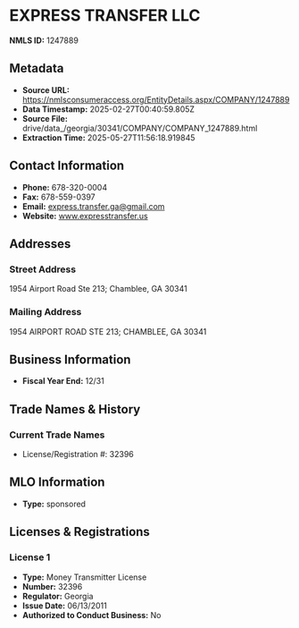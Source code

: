 # EXPRESS TRANSFER LLC

**NMLS ID:** 1247889

## Metadata
- **Source URL:** https://nmlsconsumeraccess.org/EntityDetails.aspx/COMPANY/1247889
- **Data Timestamp:** 2025-02-27T00:40:59.805Z
- **Source File:** drive/data_/georgia/30341/COMPANY/COMPANY_1247889.html
- **Extraction Time:** 2025-05-27T11:56:18.919845

## Contact Information
- **Phone:** 678-320-0004
- **Fax:** 678-559-0397
- **Email:** express.transfer.ga@gmail.com
- **Website:** www.expresstransfer.us

## Addresses
### Street Address
1954 Airport Road Ste 213; Chamblee, GA 30341

### Mailing Address
1954 AIRPORT ROAD STE 213; CHAMBLEE, GA 30341

## Business Information
- **Fiscal Year End:** 12/31

## Trade Names & History
### Current Trade Names
- License/Registration #: 32396

## MLO Information
- **Type:** sponsored

## Licenses & Registrations

### License 1
- **Type:** Money Transmitter License
- **Number:** 32396
- **Regulator:** Georgia
- **Issue Date:** 06/13/2011
- **Authorized to Conduct Business:** No

